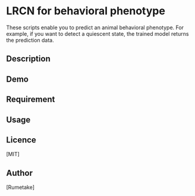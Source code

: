 LRCN for behavioral phenotype
==
These scripts enable you to predict an animal behavioral phenotype. For example, if you want to detect a quiescent state, the trained model returns the prediction data. 

## Description

## Demo

## Requirement

## Usage

## Licence

[MIT]

## Author

[Rumetake]
